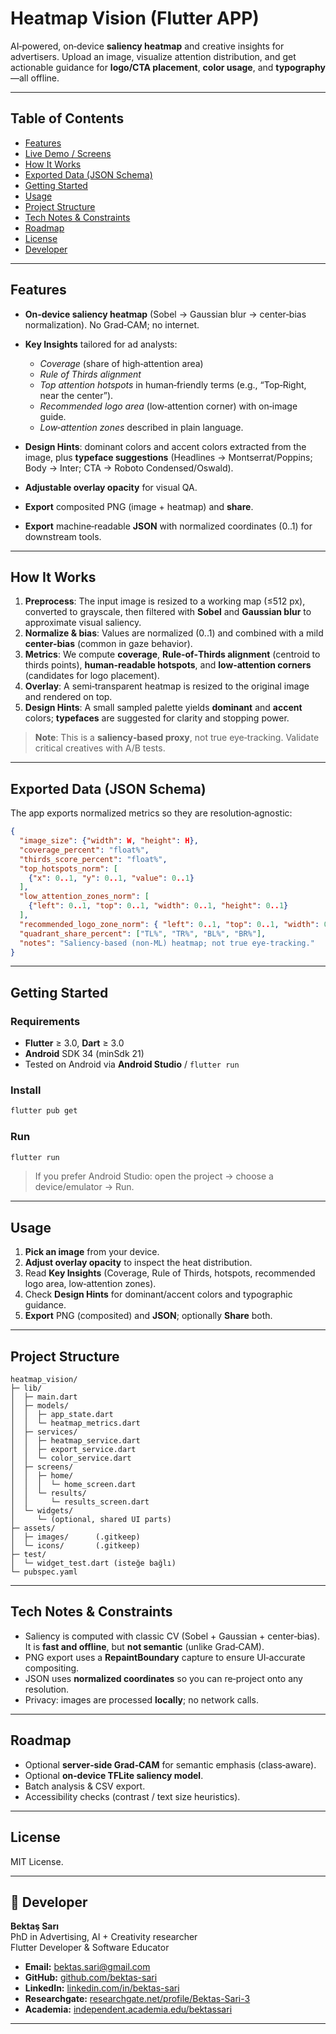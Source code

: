 # Heatmap Vision (Flutter APP)

AI‑powered, on‑device **saliency heatmap** and creative insights for advertisers. Upload an image, visualize attention distribution, and get actionable guidance for **logo/CTA placement**, **color usage**, and **typography**—all offline.

---

## Table of Contents

* [Features](#features)
* [Live Demo / Screens](#live-demo--screens)
* [How It Works](#how-it-works)
* [Exported Data (JSON Schema)](#exported-data-json-schema)
* [Getting Started](#getting-started)
* [Usage](#usage)
* [Project Structure](#project-structure)
* [Tech Notes & Constraints](#tech-notes--constraints)
* [Roadmap](#roadmap)
* [License](#license)
* [Developer](#-developer)

---

## Features

* **On‑device saliency heatmap** (Sobel → Gaussian blur → center‑bias normalization). No Grad‑CAM; no internet.
* **Key Insights** tailored for ad analysts:

    * *Coverage* (share of high‑attention area)
    * *Rule of Thirds alignment*
    * *Top attention hotspots* in human‑friendly terms (e.g., “Top‑Right, near the center”).
    * *Recommended logo area* (low‑attention corner) with on‑image guide.
    * *Low‑attention zones* described in plain language.
* **Design Hints**: dominant colors and accent colors extracted from the image, plus **typeface suggestions** (Headlines → Montserrat/Poppins; Body → Inter; CTA → Roboto Condensed/Oswald).
* **Adjustable overlay opacity** for visual QA.
* **Export** composited PNG (image + heatmap) and **share**.
* **Export** machine‑readable **JSON** with normalized coordinates (0..1) for downstream tools.

---

## How It Works

1. **Preprocess**: The input image is resized to a working map (≤512 px), converted to grayscale, then filtered with **Sobel** and **Gaussian blur** to approximate visual saliency.
2. **Normalize & bias**: Values are normalized (0..1) and combined with a mild **center‑bias** (common in gaze behavior).
3. **Metrics**: We compute **coverage**, **Rule‑of‑Thirds alignment** (centroid to thirds points), **human‑readable hotspots**, and **low‑attention corners** (candidates for logo placement).
4. **Overlay**: A semi‑transparent heatmap is resized to the original image and rendered on top.
5. **Design Hints**: A small sampled palette yields **dominant** and **accent** colors; **typefaces** are suggested for clarity and stopping power.

> **Note**: This is a **saliency‑based proxy**, not true eye‑tracking. Validate critical creatives with A/B tests.

---

## Exported Data (JSON Schema)

The app exports normalized metrics so they are resolution‑agnostic:

```json
{
  "image_size": {"width": W, "height": H},
  "coverage_percent": "float%",
  "thirds_score_percent": "float%",
  "top_hotspots_norm": [
    {"x": 0..1, "y": 0..1, "value": 0..1}
  ],
  "low_attention_zones_norm": [
    {"left": 0..1, "top": 0..1, "width": 0..1, "height": 0..1}
  ],
  "recommended_logo_zone_norm": { "left": 0..1, "top": 0..1, "width": 0..1, "height": 0..1 },
  "quadrant_share_percent": ["TL%", "TR%", "BL%", "BR%"],
  "notes": "Saliency-based (non-ML) heatmap; not true eye-tracking."
}
```

---

## Getting Started

### Requirements

* **Flutter** ≥ 3.0, **Dart** ≥ 3.0
* **Android** SDK 34 (minSdk 21)
* Tested on Android via **Android Studio** / `flutter run`

### Install

```bash
flutter pub get
```

### Run

```bash
flutter run
```

> If you prefer Android Studio: open the project → choose a device/emulator → Run.

---

## Usage

1. **Pick an image** from your device.
2. **Adjust overlay opacity** to inspect the heat distribution.
3. Read **Key Insights** (Coverage, Rule of Thirds, hotspots, recommended logo area, low‑attention zones).
4. Check **Design Hints** for dominant/accent colors and typographic guidance.
5. **Export** PNG (composited) and **JSON**; optionally **Share** both.

---

## Project Structure

```
heatmap_vision/
├─ lib/
│  ├─ main.dart
│  ├─ models/
│  │  ├─ app_state.dart
│  │  └─ heatmap_metrics.dart
│  ├─ services/
│  │  ├─ heatmap_service.dart
│  │  ├─ export_service.dart
│  │  └─ color_service.dart
│  ├─ screens/
│  │  ├─ home/
│  │  │  └─ home_screen.dart
│  │  └─ results/
│  │     └─ results_screen.dart
│  └─ widgets/
│     └─ (optional, shared UI parts)
├─ assets/
│  ├─ images/      (.gitkeep)
│  └─ icons/       (.gitkeep)
├─ test/
│  └─ widget_test.dart (isteğe bağlı)
└─ pubspec.yaml

```

---

## Tech Notes & Constraints

* Saliency is computed with classic CV (Sobel + Gaussian + center‑bias). It is **fast and offline**, but **not semantic** (unlike Grad‑CAM).
* PNG export uses a **RepaintBoundary** capture to ensure UI‑accurate compositing.
* JSON uses **normalized coordinates** so you can re‑project onto any resolution.
* Privacy: images are processed **locally**; no network calls.

---

## Roadmap

* Optional **server‑side Grad‑CAM** for semantic emphasis (class‑aware).
* Optional **on‑device TFLite saliency model**.
* Batch analysis & CSV export.
* Accessibility checks (contrast / text size heuristics).

---

## License

MIT License. 

---
## 👤 Developer

**Bektaş Sarı**<br>
PhD in Advertising, AI + Creativity researcher<br>
Flutter Developer & Software Educator<br>

- **Email:** [bektas.sari@gmail.com](mailto:bektas.sari@gmail.com)  
- **GitHub:** [github.com/bektas-sari](https://github.com/bektas-sari)  
- **LinkedIn:** [linkedin.com/in/bektas-sari](https://www.linkedin.com/in/bektas-sari)  
- **Researchgate:** [researchgate.net/profile/Bektas-Sari-3](https://www.researchgate.net/profile/Bektas-Sari-3)  
- **Academia:** [independent.academia.edu/bektassari](https://independent.academia.edu/bektassari)

---

